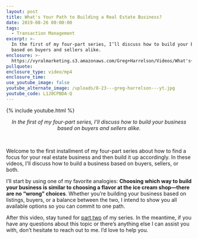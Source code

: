 ```yaml
---
layout: post
title: What's Your Path to Building a Real Estate Business?
date: 2019-08-26 00:00:00
tags:
  - Transaction Management
excerpt: >-
  In the first of my four-part series, I’ll discuss how to build your business
  based on buyers and sellers alike.
enclosure: >-
  https://vyralmarketing.s3.amazonaws.com/Greg+Harrelson/Videos/What's+Your+Path+to+Building+a+Real+Estate+Business_.mp4
pullquote:
enclosure_type: video/mp4
enclosure_time:
use_youtube_image: false
youtube_alternate_image: /uploads/8-23---greg-harrelson---yt.jpg
youtube_code: L1J0CPBDA-Q
---
```


{% include youtube.html %}

<center><em>In the first of my four-part series, I&rsquo;ll discuss how to build your business based on buyers and sellers alike.</em></center>

&nbsp;

Welcome to the first installment of my four-part series about how to find a focus for your real estate business and then build it up accordingly. In these videos, I'll discuss how to build a business based on buyers, sellers, or both.

I’ll start by using one of my favorite analogies: **Choosing which way to build your business is similar to choosing a flavor at the ice cream shop—there are no “wrong” choices**. Whether you’re building your business based on listings, buyers, or a balance between the two, I intend to show you all available options so you can commit to one path.

After this video, stay tuned for <u><a target="_blank" href="https://agentgrowthstrategies.com/building-a-listing-based-business-part-2-mastering-the-scripts.html">part two</a></u> of my series. In the meantime, if you have any questions about this topic or there’s anything else I can assist you with, don’t hesitate to reach out to me. I’d love to help you.
